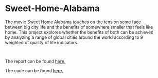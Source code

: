 # Sweet-Home-Alabama

The movie Sweet Home Alabama touches on the tension some face between big city life and the benefits of somewhere smaller that feels like home. This project explores whether the benefits of both can be achieved by analyzing a range of global cities around the world according to 9 weighted of quality of life indicators.

<br/>

The report can be found [here.](sweet_home_alabama.md)

The code can be found [here.](sweet_home_alabama.Rmd)

<br/>
